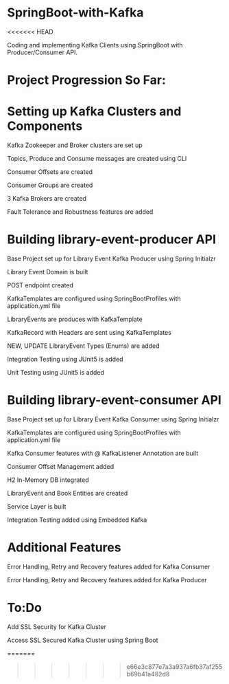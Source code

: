 # SpringBoot-with-Kafka
<<<<<<< HEAD

Coding and implementing Kafka Clients using SpringBoot with Producer/Consumer API.

# Project Progression So Far:

# Setting up Kafka Clusters and Components

Kafka Zookeeper and Broker clusters are set up

Topics, Produce and Consume messages are created using CLI

Consumer Offsets are created

Consumer Groups are created

3 Kafka Brokers are created

Fault Tolerance and Robustness features are added

# Building library-event-producer API

Base Project set up for Library Event Kafka Producer using Spring Initialzr

Library Event Domain is built

POST endpoint created

KafkaTemplates are configured using SpringBootProfiles with application.yml file

LibraryEvents are produces with KafkaTemplate

KafkaRecord with Headers are sent using KafkaTemplates

NEW, UPDATE LibraryEvent Types (Enums) are added

Integration Testing using JUnit5 is added

Unit Testing using JUnit5 is added

# Building library-event-consumer API

Base Project set up for Library Event Kafka Consumer using Spring Initialzr

KafkaTemplates are configured using SpringBootProfiles with application.yml file

Kafka Consumer features with @ KafkaListener Annotation are built

Consumer Offset Management added

H2 In-Memory DB integrated

LibraryEvent and Book Entities are created

Service Layer is built

Integration Testing added using Embedded Kafka

# Additional Features 

Error Handling, Retry and Recovery features added for Kafka Consumer

Error Handling, Retry and Recovery features added for Kafka Producer

# To:Do

Add SSL Security for Kafka Cluster

Access SSL Secured Kafka Cluster using Spring Boot











=======
>>>>>>> e66e3c877e7a3a937a6fb37af255b69b41a482d8
